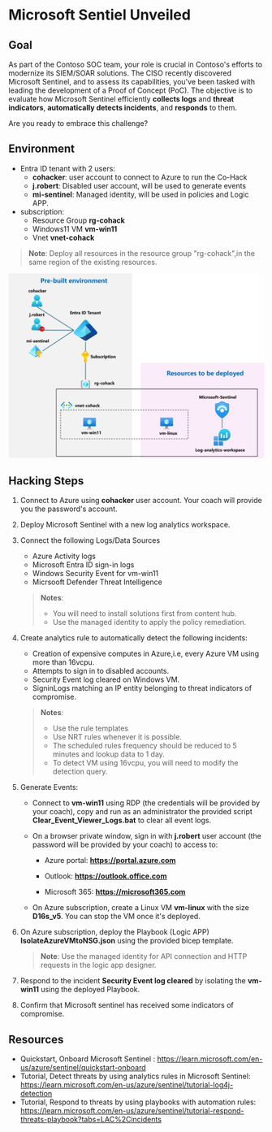 # Microsoft Sentiel Unveiled

## Goal

As part of the Contoso SOC team, your role is crucial in Contoso's efforts to modernize its SIEM/SOAR solutions. The CISO recently discovered Microsoft Sentinel, and to assess its capabilities, you've been tasked with leading the development of a Proof of Concept (PoC). The objective is to evaluate how Microsoft Sentinel efficiently **collects logs** and **threat indicators**, **automatically detects incidents**, and **responds** to them.

Are you ready to embrace this challenge?

## Environment 

- Entra ID tenant with 2 users:
  - **cohacker**: user account to connect to Azure to run the Co-Hack
  - **j.robert**: Disabled user account, will be used to generate events
  - **mi-sentinel**: Managed identity, will be used in policies and Logic APP. 
- subscription:
  - Resource Group **rg-cohack**
  - Windows11 VM **vm-win11**
  - Vnet **vnet-cohack**

>**Note**: Deploy all resources in the resource group "rg-cohack",in the same region of the existing resources.


![archi](./images/Picture1.jpg)


## Hacking Steps

1. Connect to Azure using **cohacker** user account. Your coach will provide you the password's account.

2. Deploy Microsoft Sentinel with a new log analytics workspace.

3. Connect the following Logs/Data Sources 
   - Azure Activity logs
   - Microsoft Entra ID sign-in logs
   - Windows Security Event for vm-win11
   - Micrsooft Defender Threat Intelligence 
   >**Notes**: 
   >  - You will need to install solutions first from content hub.
   >  - Use the managed identity to apply the policy remediation.

4. Create analytics rule to automatically detect the following incidents:
   - Creation of expensive computes in Azure,i.e, every Azure VM using more than 16vcpu.
   - Attempts to sign in to disabled accounts.
   - Security Event log cleared on Windows VM.
   - SigninLogs matching an IP entity belonging to threat indicators of compromise.

    >**Notes**: 
    >  - Use the rule templates 
    >  - Use NRT rules whenever it is possible.
    >  - The scheduled rules frequency should be reduced to 5 minutes and lookup data to 1 day.
    >  - To detect VM using 16vcpu, you will need to modify the detection query.

5. Generate Events:
   - Connect to **vm-win11** using RDP (the credentials will be provided by your coach), copy and run as an administrator the provided script **Clear_Event_Viewer_Logs.bat** to clear all event logs.
   
   - On a browser private window, sign in with **j.robert** user account (the password will be provided by your coach) to access to:
    
      - Azure portal: **https://portal.azure.com**
      
      - Outlook: **https://outlook.office.com**
      - Microsoft 365: **https://microsoft365.com**
   
   - On Azure subscription, create a Linux VM **vm-linux** with the size **D16s_v5**. You can stop the VM once it's deployed.

6. On Azure subscription, deploy the Playbook (Logic APP) **IsolateAzureVMtoNSG.json** using the provided bicep template.

   >**Note**: Use the managed identity for API connection and HTTP requests in the logic app designer.

7. Respond to the incident **Security Event log cleared** by isolating the **vm-win11** using the deployed Playbook.

8. Confirm that Microsoft sentinel has received some indicators of compromise.
  

## Resources

- Quickstart, Onboard Microsoft Sentinel
: https://learn.microsoft.com/en-us/azure/sentinel/quickstart-onboard
- Tutorial, Detect threats by using analytics rules in Microsoft Sentinel: https://learn.microsoft.com/en-us/azure/sentinel/tutorial-log4j-detection
- Tutorial, Respond to threats by using playbooks with automation rules: https://learn.microsoft.com/en-us/azure/sentinel/tutorial-respond-threats-playbook?tabs=LAC%2Cincidents


